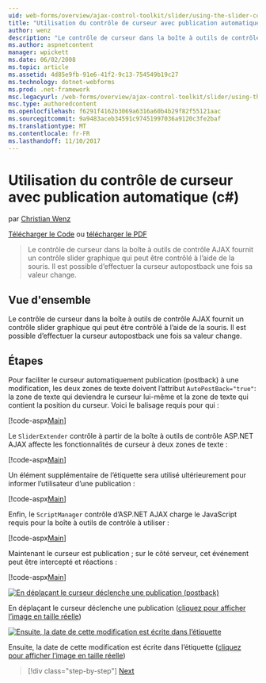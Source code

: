 ```yaml
---
uid: web-forms/overview/ajax-control-toolkit/slider/using-the-slider-control-with-auto-postback-cs
title: "Utilisation du contrôle de curseur avec publication automatique (c#) | Documents Microsoft"
author: wenz
description: "Le contrôle de curseur dans la boîte à outils de contrôle AJAX fournit un contrôle slider graphique qui peut être contrôlé à l’aide de la souris. Il est possible d’effectuer la comptabilisation automatique curseur..."
ms.author: aspnetcontent
manager: wpickett
ms.date: 06/02/2008
ms.topic: article
ms.assetid: 4d85e9fb-91e6-41f2-9c13-754549b19c27
ms.technology: dotnet-webforms
ms.prod: .net-framework
msc.legacyurl: /web-forms/overview/ajax-control-toolkit/slider/using-the-slider-control-with-auto-postback-cs
msc.type: authoredcontent
ms.openlocfilehash: f6291f4162b3069a6316a60b4b29f82f55121aac
ms.sourcegitcommit: 9a9483aceb34591c97451997036a9120c3fe2baf
ms.translationtype: MT
ms.contentlocale: fr-FR
ms.lasthandoff: 11/10/2017
---
```

<a name="using-the-slider-control-with-auto-postback-c"></a>Utilisation du contrôle de curseur avec publication automatique (c#)
====================
par [Christian Wenz](https://github.com/wenz)

[Télécharger le Code](http://download.microsoft.com/download/9/3/f/93f8daea-bebd-4821-833b-95205389c7d0/Slider1.cs.zip) ou [télécharger le PDF](http://download.microsoft.com/download/b/6/a/b6ae89ee-df69-4c87-9bfb-ad1eb2b23373/slider1CS.pdf)

> Le contrôle de curseur dans la boîte à outils de contrôle AJAX fournit un contrôle slider graphique qui peut être contrôlé à l’aide de la souris. Il est possible d’effectuer la curseur autopostback une fois sa valeur change.


## <a name="overview"></a>Vue d'ensemble

Le contrôle de curseur dans la boîte à outils de contrôle AJAX fournit un contrôle slider graphique qui peut être contrôlé à l’aide de la souris. Il est possible d’effectuer la curseur autopostback une fois sa valeur change.

## <a name="steps"></a>Étapes

Pour faciliter le curseur automatiquement publication (postback) à une modification, les deux zones de texte doivent l’attribut `AutoPostBack="true"`: la zone de texte qui deviendra le curseur lui-même et la zone de texte qui contient la position du curseur. Voici le balisage requis pour qui :

[!code-aspx[Main](using-the-slider-control-with-auto-postback-cs/samples/sample1.aspx)]

Le `SliderExtender` contrôle à partir de la boîte à outils de contrôle ASP.NET AJAX affecte les fonctionnalités de curseur à deux zones de texte :

[!code-aspx[Main](using-the-slider-control-with-auto-postback-cs/samples/sample2.aspx)]

Un élément supplémentaire de l’étiquette sera utilisé ultérieurement pour informer l’utilisateur d’une publication :

[!code-aspx[Main](using-the-slider-control-with-auto-postback-cs/samples/sample3.aspx)]

Enfin, le `ScriptManager` contrôle d’ASP.NET AJAX charge le JavaScript requis pour la boîte à outils de contrôle à utiliser :

[!code-aspx[Main](using-the-slider-control-with-auto-postback-cs/samples/sample4.aspx)]

Maintenant le curseur est publication ; sur le côté serveur, cet événement peut être intercepté et réactions :

[!code-aspx[Main](using-the-slider-control-with-auto-postback-cs/samples/sample5.aspx)]


[![En déplaçant le curseur déclenche une publication (postback)](using-the-slider-control-with-auto-postback-cs/_static/image2.png)](using-the-slider-control-with-auto-postback-cs/_static/image1.png)

En déplaçant le curseur déclenche une publication ([cliquez pour afficher l’image en taille réelle](using-the-slider-control-with-auto-postback-cs/_static/image3.png))


[![Ensuite, la date de cette modification est écrite dans l’étiquette](using-the-slider-control-with-auto-postback-cs/_static/image5.png)](using-the-slider-control-with-auto-postback-cs/_static/image4.png)

Ensuite, la date de cette modification est écrite dans l’étiquette ([cliquez pour afficher l’image en taille réelle](using-the-slider-control-with-auto-postback-cs/_static/image6.png))

>[!div class="step-by-step"]
[Next](databinding-the-slider-control-cs.md)
